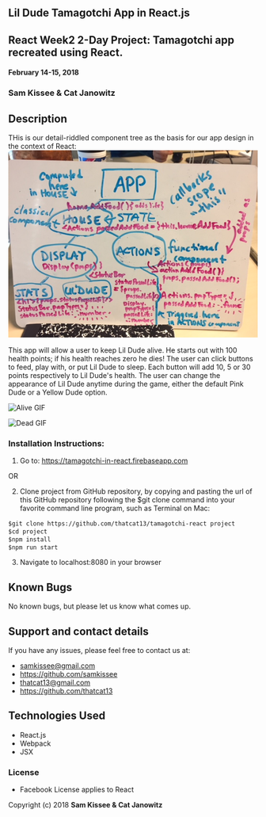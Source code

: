 ## Lil Dude Tamagotchi App in React.js

## React Week2 2-Day Project: Tamagotchi app recreated using React.

#### February 14-15, 2018

### Sam Kissee & Cat Janowitz

##  Description
 THis is our detail-riddled component tree as the basis for our app design in the context of React:
![](./src/assets/component-tree.JPG)

This app will allow a user to keep Lil Dude alive. He starts out with 100 health points; if his health reaches zero he dies! The user can click buttons to feed, play with, or put Lil Dude to sleep. Each button will add 10, 5 or 30 points respectively to Lil Dude's health. The user can change the appearance of Lil Dude anytime during the game, either the default Pink Dude or a Yellow Dude option.

![Alive GIF](./src/assets/alive.gif)

![Dead GIF](./src/assets/dead.gif)




### Installation Instructions:
  1. Go to: https://tamagotchi-in-react.firebaseapp.com

  OR

  2. Clone project from GitHub repository, by copying and pasting the url of this GitHub repository following the $git clone command into your favorite command line program, such as Terminal on Mac:
  ```
  $git clone https://github.com/thatcat13/tamagotchi-react project
  $cd project
  $npm install
  $npm run start
  ```
  3. Navigate to localhost:8080 in your browser


## Known Bugs

No known bugs, but please let us know what comes up.

## Support and contact details

If you have any issues, please feel free to contact us at:
* samkissee@gmail.com
* https://github.com/samkissee
* thatcat13@gmail.com
* https://github.com/thatcat13

## Technologies Used
* React.js
* Webpack
* JSX


### License

* Facebook License applies to React

Copyright (c) 2018 **Sam Kissee & Cat Janowitz**
